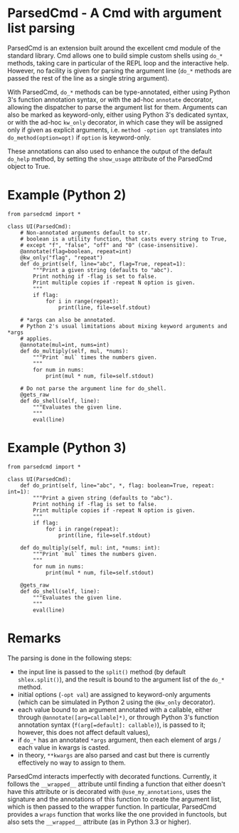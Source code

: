 ParsedCmd - A Cmd with argument list parsing
============================================

ParsedCmd is an extension built around the excellent cmd module of the standard
library.  Cmd allows one to build simple custom shells using ``do_*`` methods,
taking care in particular of the REPL loop and the interactive help.  However,
no facility is given for parsing the argument line (`do_*` methods are passed
the rest of the line as a single string argument).

With ParsedCmd, ``do_*`` methods can be type-annotated, either using Python 3's
function annotation syntax, or with the ad-hoc ``annotate`` decorator, allowing
the dispatcher to parse the argument list for them.  Arguments can also be
marked as keyword-only, either using Python 3's dedicated syntax, or with the
ad-hoc ``kw_only`` decorator, in which case they will be assigned only if given
as explicit arguments, i.e. ``method -option opt`` translates into
``do_method(option=opt)`` if ``option`` is keyword-only.

These annotations can also used to enhance the output of the default `do_help`
method, by setting the `show_usage` attribute of the ParsedCmd object to True.

Example (Python 2)
==================

    from parsedcmd import *

    class UI(ParsedCmd):
        # Non-annotated arguments default to str.
        # boolean is a utility function, that casts every string to True,
        # except "f", "false", "off" and "0" (case-insensitive).
        @annotate(flag=boolean, repeat=int)
        @kw_only("flag", "repeat")
        def do_print(self, line="abc", flag=True, repeat=1):
            """Print a given string (defaults to "abc").
            Print nothing if -flag is set to false.
            Print multiple copies if -repeat N option is given.
            """
            if flag:
                for i in range(repeat):
                    print(line, file=self.stdout)

        # *args can also be annotated.
        # Python 2's usual limitations about mixing keyword arguments and *args
        # applies.
        @annotate(mul=int, nums=int)
        def do_multiply(self, mul, *nums):
            """Print `mul` times the numbers given.
            """
            for num in nums:
                print(mul * num, file=self.stdout)

        # Do not parse the argument line for do_shell.
        @gets_raw
        def do_shell(self, line):
            """Evaluates the given line.
            """
            eval(line)

Example (Python 3)
==================

    from parsedcmd import *

    class UI(ParsedCmd):
        def do_print(self, line="abc", *, flag: boolean=True, repeat: int=1):
            """Print a given string (defaults to "abc").
            Print nothing if -flag is set to false.
            Print multiple copies if -repeat N option is given.
            """
            if flag:
                for i in range(repeat):
                    print(line, file=self.stdout)

        def do_multiply(self, mul: int, *nums: int):
            """Print `mul` times the numbers given.
            """
            for num in nums:
                print(mul * num, file=self.stdout)

        @gets_raw
        def do_shell(self, line):
            """Evaluates the given line.
            """
            eval(line)

Remarks
=======

The parsing is done in the following steps:
  - the input line is passed to the `split()` method (by default
    `shlex.split()`), and the result is bound to the argument list of the
    `do_*` method.
  - initial options (`-opt val`) are assigned to keyword-only arguments (which
    can be simulated in Python 2 using the `@kw_only` decorator).
  - each value bound to an argument annotated with a callable, either through
    `@annotate([arg=callable]*)`, or through Python 3's function annotation
    syntax (`f(arg[=default]: callable)`), is passed to it; however, this does
    not affect default values),
  - if `do_*` has an annotated `*args` argument, then each element
    of args / each value in kwargs is casted.
  - in theory, `**kwargs` are also parsed and cast but there is currently
    effectively no way to assign to them.

ParsedCmd interacts imperfectly with decorated functions.  Currently, it
follows the `__wrapped__` attribute until finding a function that either
doesn't have this attribute or is decorated with `@use_my_annotations`, uses
the signature and the annotations of this function to create the argument list,
which is then passed to the wrapper function.  In particular, ParsedCmd
provides a `wraps` function that works like the one provided in functools, but
also sets the `__wrapped__` attribute (as in Python 3.3 or higher).
